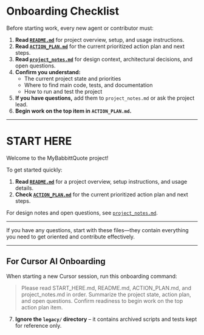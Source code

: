 # Onboarding Checklist

Before starting work, every new agent or contributor must:

1. **Read [`README.md`](./README.md)** for project overview, setup, and usage instructions.
2. **Read [`ACTION_PLAN.md`](./ACTION_PLAN.md)** for the current prioritized action plan and next steps.
3. **Read [`project_notes.md`](./project_notes.md)** for design context, architectural decisions, and open questions.
4. **Confirm you understand:**
   - The current project state and priorities
   - Where to find main code, tests, and documentation
   - How to run and test the project
5. **If you have questions,** add them to `project_notes.md` or ask the project lead.
6. **Begin work on the top item in `ACTION_PLAN.md`.**

---

# START HERE

Welcome to the MyBabbittQuote project!

To get started quickly:

1. **Read [`README.md`](./README.md)** for a project overview, setup instructions, and usage details.
2. **Check [`ACTION_PLAN.md`](./ACTION_PLAN.md)** for the current prioritized action plan and next steps.

For design notes and open questions, see [`project_notes.md`](./project_notes.md).

---

If you have any questions, start with these files—they contain everything you need to get oriented and contribute effectively.

---

## For Cursor AI Onboarding

When starting a new Cursor session, run this onboarding command:

> Please read START_HERE.md, README.md, ACTION_PLAN.md, and project_notes.md in order. Summarize the project state, action plan, and open questions. Confirm readiness to begin work on the top action plan item. 

7. **Ignore the `legacy/` directory** – it contains archived scripts and tests kept for reference only. 